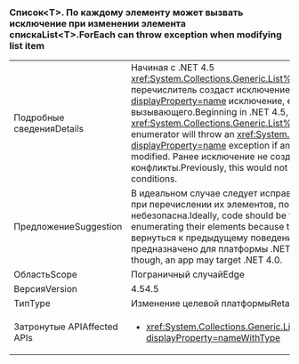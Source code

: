 ### <a name="listlttgtforeach-can-throw-exception-when-modifying-list-item"></a><span data-ttu-id="b0269-101">Список&lt;T&gt;. По каждому элементу может вызвать исключение при изменении элемента списка</span><span class="sxs-lookup"><span data-stu-id="b0269-101">List&lt;T&gt;.ForEach can throw exception when modifying list item</span></span>

|   |   |
|---|---|
|<span data-ttu-id="b0269-102">Подробные сведения</span><span class="sxs-lookup"><span data-stu-id="b0269-102">Details</span></span>|<span data-ttu-id="b0269-103">Начиная с .NET 4.5 <xref:System.Collections.Generic.List%601.ForEach(System.Action{%600})> перечислитель создаст исключение <xref:System.InvalidOperationException?displayProperty=name> исключение, если изменить элемент в коллекции вызывающего.</span><span class="sxs-lookup"><span data-stu-id="b0269-103">Beginning in .NET 4.5, a <xref:System.Collections.Generic.List%601.ForEach(System.Action{%600})> enumerator will throw an <xref:System.InvalidOperationException?displayProperty=name> exception if an element in the calling collection is modified.</span></span> <span data-ttu-id="b0269-104">Ранее исключение не создавалось, но могли возникать конфликты.</span><span class="sxs-lookup"><span data-stu-id="b0269-104">Previously, this would not throw an exception but could lead to race conditions.</span></span>|
|<span data-ttu-id="b0269-105">Предложение</span><span class="sxs-lookup"><span data-stu-id="b0269-105">Suggestion</span></span>|<span data-ttu-id="b0269-106">В идеальном случае следует исправить код, чтобы он не изменял списки при перечислении их элементов, поскольку эта операция небезопасна.</span><span class="sxs-lookup"><span data-stu-id="b0269-106">Ideally, code should be fixed to not modify lists while enumerating their elements because that is never a safe operation.</span></span> <span data-ttu-id="b0269-107">Чтобы вернуться к предыдущему поведению, приложение должно быть предназначено для платформы .NET 4.0.</span><span class="sxs-lookup"><span data-stu-id="b0269-107">To revert to the previous behavior, though, an app may target .NET 4.0.</span></span>|
|<span data-ttu-id="b0269-108">Область</span><span class="sxs-lookup"><span data-stu-id="b0269-108">Scope</span></span>|<span data-ttu-id="b0269-109">Пограничный случай</span><span class="sxs-lookup"><span data-stu-id="b0269-109">Edge</span></span>|
|<span data-ttu-id="b0269-110">Версия</span><span class="sxs-lookup"><span data-stu-id="b0269-110">Version</span></span>|<span data-ttu-id="b0269-111">4.5</span><span class="sxs-lookup"><span data-stu-id="b0269-111">4.5</span></span>|
|<span data-ttu-id="b0269-112">Тип</span><span class="sxs-lookup"><span data-stu-id="b0269-112">Type</span></span>|<span data-ttu-id="b0269-113">Изменение целевой платформы</span><span class="sxs-lookup"><span data-stu-id="b0269-113">Retargeting</span></span>|
|<span data-ttu-id="b0269-114">Затронутые API</span><span class="sxs-lookup"><span data-stu-id="b0269-114">Affected APIs</span></span>|<ul><li><xref:System.Collections.Generic.List%601.ForEach(System.Action{%600})?displayProperty=nameWithType></li></ul>|

